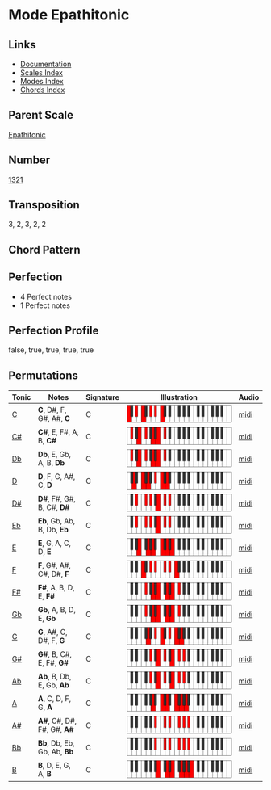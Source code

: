 # Mode Epathitonic

## Links

- [Documentation](README.md)
- [Scales Index](Scales.md)
- [Modes Index](Modes.md)
- [Chords Index](Chords.md)

## Parent Scale

[Epathitonic](ScaleEpathitonic.md)

## Number

[1321](https://ianring.com/musictheory/scales/1321)

## Transposition

3, 2, 3, 2, 2

## Chord Pattern



## Perfection

- 4 Perfect notes
- 1 Perfect notes

## Perfection Profile

false, true, true, true, true

## Permutations

| Tonic | Notes | Signature | Illustration | Audio |
|-------|-------|-----------|--------------|-------|
| [C](ModeCNaturalEpathitonic.md) | **C**, D#, F, G#, A#, **C** | C | ![CNaturalEpathitonic](ModeCNaturalEpathitonic.png) | [midi](https://github.com/edipermadi/music/blob/main/docs/ModeCNaturalEpathitonic.mid?raw=true) |
| [C#](ModeCSharpEpathitonic.md) | **C#**, E, F#, A, B, **C#** | C | ![CSharpEpathitonic](ModeCSharpEpathitonic.png) | [midi](https://github.com/edipermadi/music/blob/main/docs/ModeCSharpEpathitonic.mid?raw=true) |
| [Db](ModeDFlatEpathitonic.md) | **Db**, E, Gb, A, B, **Db** | C | ![DFlatEpathitonic](ModeDFlatEpathitonic.png) | [midi](https://github.com/edipermadi/music/blob/main/docs/ModeDFlatEpathitonic.mid?raw=true) |
| [D](ModeDNaturalEpathitonic.md) | **D**, F, G, A#, C, **D** | C | ![DNaturalEpathitonic](ModeDNaturalEpathitonic.png) | [midi](https://github.com/edipermadi/music/blob/main/docs/ModeDNaturalEpathitonic.mid?raw=true) |
| [D#](ModeDSharpEpathitonic.md) | **D#**, F#, G#, B, C#, **D#** | C | ![DSharpEpathitonic](ModeDSharpEpathitonic.png) | [midi](https://github.com/edipermadi/music/blob/main/docs/ModeDSharpEpathitonic.mid?raw=true) |
| [Eb](ModeEFlatEpathitonic.md) | **Eb**, Gb, Ab, B, Db, **Eb** | C | ![EFlatEpathitonic](ModeEFlatEpathitonic.png) | [midi](https://github.com/edipermadi/music/blob/main/docs/ModeEFlatEpathitonic.mid?raw=true) |
| [E](ModeENaturalEpathitonic.md) | **E**, G, A, C, D, **E** | C | ![ENaturalEpathitonic](ModeENaturalEpathitonic.png) | [midi](https://github.com/edipermadi/music/blob/main/docs/ModeENaturalEpathitonic.mid?raw=true) |
| [F](ModeFNaturalEpathitonic.md) | **F**, G#, A#, C#, D#, **F** | C | ![FNaturalEpathitonic](ModeFNaturalEpathitonic.png) | [midi](https://github.com/edipermadi/music/blob/main/docs/ModeFNaturalEpathitonic.mid?raw=true) |
| [F#](ModeFSharpEpathitonic.md) | **F#**, A, B, D, E, **F#** | C | ![FSharpEpathitonic](ModeFSharpEpathitonic.png) | [midi](https://github.com/edipermadi/music/blob/main/docs/ModeFSharpEpathitonic.mid?raw=true) |
| [Gb](ModeGFlatEpathitonic.md) | **Gb**, A, B, D, E, **Gb** | C | ![GFlatEpathitonic](ModeGFlatEpathitonic.png) | [midi](https://github.com/edipermadi/music/blob/main/docs/ModeGFlatEpathitonic.mid?raw=true) |
| [G](ModeGNaturalEpathitonic.md) | **G**, A#, C, D#, F, **G** | C | ![GNaturalEpathitonic](ModeGNaturalEpathitonic.png) | [midi](https://github.com/edipermadi/music/blob/main/docs/ModeGNaturalEpathitonic.mid?raw=true) |
| [G#](ModeGSharpEpathitonic.md) | **G#**, B, C#, E, F#, **G#** | C | ![GSharpEpathitonic](ModeGSharpEpathitonic.png) | [midi](https://github.com/edipermadi/music/blob/main/docs/ModeGSharpEpathitonic.mid?raw=true) |
| [Ab](ModeAFlatEpathitonic.md) | **Ab**, B, Db, E, Gb, **Ab** | C | ![AFlatEpathitonic](ModeAFlatEpathitonic.png) | [midi](https://github.com/edipermadi/music/blob/main/docs/ModeAFlatEpathitonic.mid?raw=true) |
| [A](ModeANaturalEpathitonic.md) | **A**, C, D, F, G, **A** | C | ![ANaturalEpathitonic](ModeANaturalEpathitonic.png) | [midi](https://github.com/edipermadi/music/blob/main/docs/ModeANaturalEpathitonic.mid?raw=true) |
| [A#](ModeASharpEpathitonic.md) | **A#**, C#, D#, F#, G#, **A#** | C | ![ASharpEpathitonic](ModeASharpEpathitonic.png) | [midi](https://github.com/edipermadi/music/blob/main/docs/ModeASharpEpathitonic.mid?raw=true) |
| [Bb](ModeBFlatEpathitonic.md) | **Bb**, Db, Eb, Gb, Ab, **Bb** | C | ![BFlatEpathitonic](ModeBFlatEpathitonic.png) | [midi](https://github.com/edipermadi/music/blob/main/docs/ModeBFlatEpathitonic.mid?raw=true) |
| [B](ModeBNaturalEpathitonic.md) | **B**, D, E, G, A, **B** | C | ![BNaturalEpathitonic](ModeBNaturalEpathitonic.png) | [midi](https://github.com/edipermadi/music/blob/main/docs/ModeBNaturalEpathitonic.mid?raw=true) |
